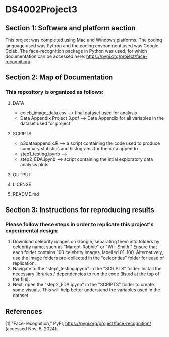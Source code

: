 # DS4002Project3

## Section 1: Software and platform section

This project was completed using Mac and Windows platforms. The coding language used was Python and the coding environment used was Google Colab. The face-recognition package in Python was used, for which documentation can be accessed here: https://pypi.org/project/face-recognition/

## Section 2: Map of Documentation
### This repository is organized as follows:
1. DATA
    - celeb_image_data.csv --> final dataset used for analysis
    - Data Appendix Project 3.pdf --> Data Appendix for all variables in the dataset used for project
      
2. SCRIPTS
    - p3dataappendix.R --> a script containing the code used to produce summary statistics and histograms for the data appendix
    - step1_testing.ipynb --> 
    - step2_EDA.ipynb --> script containing the intial exploratory data analysis plots

3. OUTPUT

      
4. LICENSE
5. README.md
  
## Section 3: Instructions for reproducing results

### Please follow these steps in order to replicate this project's experimental design:

1. Download celebrity images on Google, separating them into folders by celebrity name, such as "Margot-Robbie" or "Will-Smith." Ensure that each folder contains 100 celebrity images, labelled 01-100. Alternatively, use the image folders pre-collected in the "celebrities" folder for ease of replication.
2. Navigate to the "step1_testing.ipynb" in the "SCRIPTS" folder. Install the necessary libraries / dependencies to run the code (listed at the top of the file).
3. Next, open the "step2_EDA.ipynb" in the "SCRIPTS" folder to create some visuals. This will help better understand the variables used in the dataset.

## References
[1] “Face-recognition,” PyPI, https://pypi.org/project/face-recognition/ (accessed Nov. 6, 2024).   
